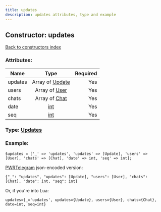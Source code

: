 ```yaml
---
title: updates
description: updates attributes, type and example
---
```

## Constructor: updates  
[Back to constructors index](index.md)



### Attributes:

| Name     |    Type       | Required |
|----------|:-------------:|---------:|
|updates|Array of [Update](../types/Update.md) | Yes|
|users|Array of [User](../types/User.md) | Yes|
|chats|Array of [Chat](../types/Chat.md) | Yes|
|date|[int](../types/int.md) | Yes|
|seq|[int](../types/int.md) | Yes|



### Type: [Updates](../types/Updates.md)


### Example:

```
$updates = ['_' => 'updates', 'updates' => [Update], 'users' => [User], 'chats' => [Chat], 'date' => int, 'seq' => int];
```  

[PWRTelegram](https://pwrtelegram.xyz) json-encoded version:

```
{"_": "updates", "updates": [Update], "users": [User], "chats": [Chat], "date": int, "seq": int}
```


Or, if you're into Lua:  


```
updates={_='updates', updates={Update}, users={User}, chats={Chat}, date=int, seq=int}

```


